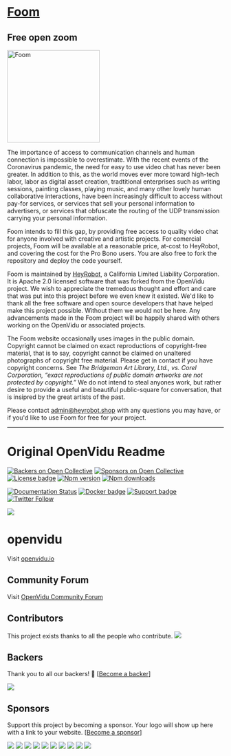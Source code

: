 # [Foom](https://foom.live)
## Free open zoom

<img width="215" alt="Foom" src="https://user-images.githubusercontent.com/9451001/125181864-d8f5fb80-e1bd-11eb-9bd8-8250f71478f2.png">

The importance of access to communication channels and human connection is impossible to overestimate. With the recent events of the Coronavirus pandemic, the need for easy to use video chat has never been greater. In addition to this, as the world moves ever more toward high-tech labor, labor as digital asset creation, tradtitional enterprises such as writing sessions, painting classes, playing music, and many other lovely human collaborative interactions, have been increasingly difficult to access without pay-for services, or services that sell your personal information to advertisers, or services that obfuscate the routing of the UDP transmission carrying your personal information.

Foom intends to fill this gap, by providing free access to quality video chat for anyone involved with creative and artistic projects. For comercial projects, Foom will be available at a reasonable price, at-cost to HeyRobot, and covering the cost for the Pro Bono users. You are also free to fork the repository and deploy the code yourself.

Foom is maintained by [HeyRobot](https://www.heyrobot.shop), a California Limited Liability Corporation. It is Apache 2.0 licensed software that was forked from the OpenVidu project. We wish to appreciate the tremedous thought and effort and care that was put into this project before we even knew it existed. We'd like to thank all the free software and open source developers that have helped make this project possible. Without them we would not be here. Any advancements made in the Foom project will be happily shared with others working on the OpenVidu or associated projects.

The Foom website occasionally uses images in the public domain. Copyright cannot be claimed on exact reproductions of copyright-free material, that is to say, copyright cannot be claimed on unaltered photographs of copyright free material. Please get in contact if you have copyright concerns. See <i>The Bridgeman Art Library, Ltd., vs. Corel Corporation, “exact reproductions of public domain artworks are not protected by copyright.”</i> We do not intend to steal anyones work, but rather desire to provide a useful and beautiful public-square for conversation, that is insipred by the great artists of the past.

Please contact admin@heyrobot.shop with any questions you may have, or if you'd like to use Foom for free for your project.

-------------------------------------------------------------------------------------------------------------------------------------
# Original OpenVidu Readme

[![Backers on Open Collective](https://opencollective.com/openvidu/backers/badge.svg)](#backers) [![Sponsors on Open Collective](https://opencollective.com/openvidu/sponsors/badge.svg)](#sponsors) [![License badge](https://img.shields.io/badge/license-Apache2-orange.svg)](http://www.apache.org/licenses/LICENSE-2.0)
[![Npm version](https://img.shields.io/npm/v/openvidu-browser?label=npm-version)](https://npmjs.org/package/openvidu-browser)
[![Npm downloads](https://img.shields.io/npm/dw/openvidu-browser?label=npm2-downloads)](https://npmjs.org/package/openvidu-browser)


[![Documentation Status](https://readthedocs.org/projects/openviduio-docs/badge/?version=stable)](https://docs.openvidu.io/en/stable/?badge=stable)
[![Docker badge](https://img.shields.io/docker/pulls/openvidu/openvidu-server-kms.svg)](https://hub.docker.com/r/openvidu/openvidu-server-kms)
[![Support badge](https://img.shields.io/badge/support-sof-yellowgreen.svg)](https://openvidu.discourse.group/)
[![Twitter Follow](https://img.shields.io/twitter/follow/openvidu.svg?style=social)](https://twitter.com/openvidu)

[![][OpenViduLogo]](https://openvidu.io)

openvidu
===

Visit [openvidu.io](https://openvidu.io)

## Community Forum

Visit [OpenVidu Community Forum](https://openvidu.discourse.group/)

[OpenViduLogo]: https://secure.gravatar.com/avatar/5daba1d43042f2e4e85849733c8e5702?s=120

## Contributors

This project exists thanks to all the people who contribute. 
<a href="https://github.com/OpenVidu/openvidu/contributors"><img src="https://opencollective.com/openvidu/contributors.svg?width=890&button=false" /></a>


## Backers

Thank you to all our backers! 🙏 [[Become a backer](https://opencollective.com/openvidu#backer)]

<a href="https://opencollective.com/openvidu#backers" target="_blank"><img src="https://opencollective.com/openvidu/backers.svg?width=890"></a>


## Sponsors

Support this project by becoming a sponsor. Your logo will show up here with a link to your website. [[Become a sponsor](https://opencollective.com/openvidu#sponsor)]

<a href="https://opencollective.com/openvidu/sponsor/0/website" target="_blank"><img src="https://opencollective.com/openvidu/sponsor/0/avatar.svg"></a>
<a href="https://opencollective.com/openvidu/sponsor/1/website" target="_blank"><img src="https://opencollective.com/openvidu/sponsor/1/avatar.svg"></a>
<a href="https://opencollective.com/openvidu/sponsor/2/website" target="_blank"><img src="https://opencollective.com/openvidu/sponsor/2/avatar.svg"></a>
<a href="https://opencollective.com/openvidu/sponsor/3/website" target="_blank"><img src="https://opencollective.com/openvidu/sponsor/3/avatar.svg"></a>
<a href="https://opencollective.com/openvidu/sponsor/4/website" target="_blank"><img src="https://opencollective.com/openvidu/sponsor/4/avatar.svg"></a>
<a href="https://opencollective.com/openvidu/sponsor/5/website" target="_blank"><img src="https://opencollective.com/openvidu/sponsor/5/avatar.svg"></a>
<a href="https://opencollective.com/openvidu/sponsor/6/website" target="_blank"><img src="https://opencollective.com/openvidu/sponsor/6/avatar.svg"></a>
<a href="https://opencollective.com/openvidu/sponsor/7/website" target="_blank"><img src="https://opencollective.com/openvidu/sponsor/7/avatar.svg"></a>
<a href="https://opencollective.com/openvidu/sponsor/8/website" target="_blank"><img src="https://opencollective.com/openvidu/sponsor/8/avatar.svg"></a>
<a href="https://opencollective.com/openvidu/sponsor/9/website" target="_blank"><img src="https://opencollective.com/openvidu/sponsor/9/avatar.svg"></a>


